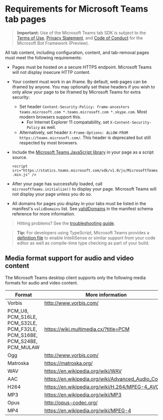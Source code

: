 # Requirements for Microsoft Teams tab pages

>**Important:** Use of the Microsoft Teams tab SDK is subject to the [Terms of Use](https://aka.ms/bf-terms), [Privacy Statement](https://aka.ms/bf-privacy), and [Code of Conduct](https://aka.ms/bf-conduct) for the Microsoft Bot Framework (Preview).

All tab content, including configuration, content, and tab-removal pages must meet the following requirements:

* Pages must be hosted on a secure HTTPS endpoint. Microsoft Teams will not display insecure HTTP content.
* Your content must work in an iframe. By default, web pages can be iframed by anyone. You may optionally set these headers if you wish to only allow your page to be iframed by Microsoft Teams for extra security:
  * Set header `Content-Security-Policy: frame-ancestors teams.microsoft.com *.teams.microsoft.com *.skype.com`. Most modern browsers support this.
    * For Internet Explorer 11 compatability, set `X-Content-Security-Policy` as well.
  * Alternatively, set header `X-Frame-Options: ALLOW-FROM https://teams.microsoft.com/`. This header is deprecated but still respected by most browsers.
* Include the [Microsoft Teams JavaScript library](jslibrary.md) in your page as a script source.

  `<script src="https://statics.teams.microsoft.com/sdk/v1.0/js/MicrosoftTeams.min.js" />`

* After your page has successfully loaded, call `microsoftTeams.initialize()` to display your page. Microsoft Teams will not display your page unless you do so.
* All domains for pages you display in your tabs must be listed in the manifest's `validDomains` list. See [validDomains](schema.md#validdomains) in the manifest schema reference for more information.

>Hitting problems? See the [troubleshooting guide](troubleshooting.md).

>**Tip:** For developers using TypeScript, Microsoft Teams provides a [definition file](https://statics.teams.microsoft.com/sdk/v1.0/types/MicrosoftTeams.d.ts) to enable IntelliSense or similar support from your code editor as well as compile-time type checking as part of your build.

## Media format support for audio and video content

The Microsoft Teams desktop client supports only the following media formats for audio and video content.

| Format | More information |
| --- | --- |
| Vorbis | http://www.vorbis.com/ |
| PCM_U8, PCM_S16LE, PCM_S32LE, PCM_F32LE, PCM_S16BE, PCM_S24BE, PCM_MULAW | https://wiki.multimedia.cx/?title=PCM |
| Ogg | http://www.vorbis.com/ |
| Matroska | https://matroska.org/ |
| WAV | https://en.wikipedia.org/wiki/WAV |
| AAC | https://en.wikipedia.org/wiki/Advanced_Audio_Coding |
| H264 | https://en.wikipedia.org/wiki/H.264/MPEG-4_AVC |
| MP3 | https://en.wikipedia.org/wiki/MP3 |
| Opus | http://opus-codec.org/ |
| MP4 | https://en.wikipedia.org/wiki/MPEG-4 |
